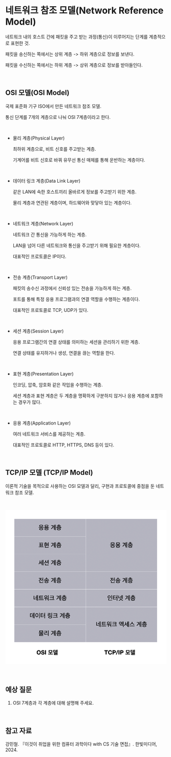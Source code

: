 # 네트워크 참조 모델(Network Reference Model)

네트워크 내의 호스트 간에 패킷을 주고 받는 과정(통신)이 이루어지는 단계를 계층적으로 표현한 것.

패킷을 송신하는 쪽에서는 상위 계층 -> 하위 계층으로 정보를 보낸다.

패킷을 수신하는 쪽에서는 하위 계층 -> 상위 계층으로 정보를 받아들인다.

</br>

## OSI 모델(OSI Model)

국제 표준화 기구 ISO에서 만든 네트워크 참조 모델.

통신 단계를 7개의 계층으로 나눠 OSI 7계층이라고 한다.

</br>

- 물리 계층(Physical Layer)

  최하위 계층으로, 비트 신호를 주고받는 계층.

  기계어를 비트 신호로 바꿔 유무선 통신 매체를 통해 운반하는 계층이다.

  </br>

- 데이터 링크 계층(Data Link Layer)

  같은 LAN에 속한 호스트끼리 올바르게 정보를 주고받기 위한 계층.

  물리 계층과 연관된 계층이며, 하드웨어와 맞닿아 있는 계층이다.

  </br>

- 네트워크 계층(Network Layer)

  네트워크 간 통신을 가능하게 하는 계층.

  LAN을 넘어 다른 네트워크와 통신을 주고받기 위해 필요한 계층이다.

  대표적인 프로토콜은 IP이다.

  </br>

- 전송 계층(Transport Layer)

  패킷의 송수신 과정에서 신뢰성 있는 전송을 가능하게 하는 계층.

  포트를 통해 특정 응용 프로그램과의 연결 역할을 수행하는 계층이다.

  대표적인 프로토콜로 TCP, UDP가 있다.

  </br>

- 세션 계층(Session Layer)

  응용 프로그램간의 연결 상태를 의미하는 세션을 관리하기 위한 계층.

  연결 상태를 유지하거나 생성, 연결을 끊는 역할을 한다.

  </br>

- 표현 계층(Presentation Layer)

  인코딩, 압축, 암호화 같은 작업을 수행하는 계층.

  세션 계층과 표현 계층은 두 계층을 명확하게 구분하지 않거나 응용 계층에 포함하는 경우가 많다.

  </br>

- 응용 계층(Application Layer)

  여러 네트워크 서비스를 제공하는 계층.

  대표적인 프로토콜로 HTTP, HTTPS, DNS 등이 있다.

  </br>

## TCP/IP 모델 (TCP/IP Model)

이론적 기술을 목적으로 사용하는 OSI 모델과 달리, 구현과 프로토콜에 중점을 둔 네트워크 참조 모델.

</br>

![img](./img/network-reference-model-1.png)

</br>

## 예상 질문

1. OSI 7계층과 각 계층에 대해 설명해 주세요.

</br>

## 참고 자료

강민철. 『이것이 취업을 위한 컴퓨터 과학이다 with CS 기술 면접』. 한빛미디어, 2024.
